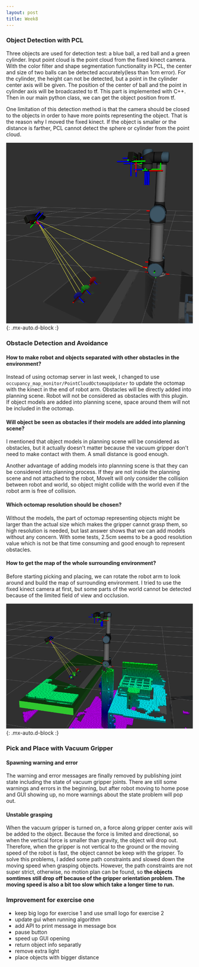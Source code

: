```yaml
---
layout: post
title: Week8
---
```


### Object Detection with PCL

Three objects are used for detection test: a blue ball, a red ball and a green cylinder. Input point cloud is the point cloud from the fixed kinect camera. With the color filter and shape segmentation functionality in PCL, the center and size of two balls can be detected accurately(less than 1cm error). For the cylinder, the height can not be detected, but a point in the cylinder center axis will be given. The position of the center of ball and the point in cylinder axis will be broadcasted to tf. This part is implemented with C++. Then in our main python class, we can get the object position from tf.

One limitation of this detection method is that the camera should be closed to the objects in order to have more points representing the object. That is the reason why I moved the fixed kinect. If the object is smaller or the distance is farther, PCL cannot detect the sphere or cylinder from the point cloud.

![Object Detection with PCL](https://raw.githubusercontent.com/TheRoboticsClub/colab-gsoc2020-Yijia_Wu/master/docs/img/object_detection_pcl.png){: .mx-auto.d-block :}

### Obstacle Detection and Avoidance

#### How to make robot and objects separated with other obstacles in the environment?
Instead of using octomap server in last week, I changed to use `occupancy_map_monitor/PointCloudOctomapUpdater` to update the octomap with the kinect in the end of robot arm. Obstacles will be directly added into planning scene. Robot will not be considered as obstacles with this plugin. If object models are added into planning scene, space around them will not be included in the octomap.

#### Will object be seen as obstacles if their models are added into planning scene?
I mentioned that object models in planning scene will be considered as obstacles, but it actually doesn't matter because the vacuum gripper don't need to make contact with them. A small distance is good enough.

Another advantage of adding models into plannning scene is that they can be considered into planning process. If they are not inside the planning scene and not attached to the robot, MoveIt will only consider the collision between robot and world, so object might collide with the world even if the robot arm is free of collision.

#### Which octomap resolution should be chosen?
Without the models, the part of octomap representing objects might be larger than the actual size which makes the gripper cannot grasp them, so high resolution is needed, but last answer shows that we can add models without any concern. With some tests, 2.5cm seems to be a good resolution value which is not be that time consuming and good enough to represent obstacles.

#### How to get the map of the whole surrounding environment?
Before starting picking and placing, we can rotate the robot arm to look around and build the map of surrounding environment. I tried to use the fixed kinect camera at first, but some parts of the world cannot be detected because of the limited field of view and occlusion.

![octomap_with_kinect_on_robot](https://raw.githubusercontent.com/TheRoboticsClub/colab-gsoc2020-Yijia_Wu/master/docs/img/octomap_with_kinect_on_robot.png){: .mx-auto.d-block :}

### Pick and Place with Vacuum Gripper

#### Spawning warning and error
The warning and error messages are finally removed by publishing joint state including the state of vacuum gripper joints. There are still some warnings and errors in the beginning, but after robot moving to home pose and GUI showing up, no more warnings about the state problem will pop out.

#### Unstable grasping
When the vacuum gripper is turned on, a force along gripper center axis will be added to the object. Because the force is limited and directional, so when the vertical force is smaller than gravity, the object will drop out. Therefore, when the gripper is not vertical to the ground or the moving speed of the robot is fast, the object cannot be keep with the gripper. To solve this problems, I added some path constraints and slowed down the moving speed when grasping objects. However, the path constraints are not super strict, otherwise, no motion plan can be found, so **the objects somtimes still drop off because of the gripper orientation problem. The moving speed is also a bit too slow which take a longer time to run.**

### Improvement for exercise one
- keep big logo for exercise 1 and use small logo for exercise 2
- update gui when running algorithm
- add API to print message in message box
- pause button
- speed up GUI opening
- return object info separatly
- remove extra light
- place objects with bigger distance